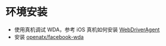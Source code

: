 # 环境安装

- 使用真机调试 WDA，参考 iOS 真机如何安装 [WebDriverAgent](https://testerhome.com/topics/7220)
- 安装 [openatx/facebook-wda](https://github.com/openatx/facebook-wda)